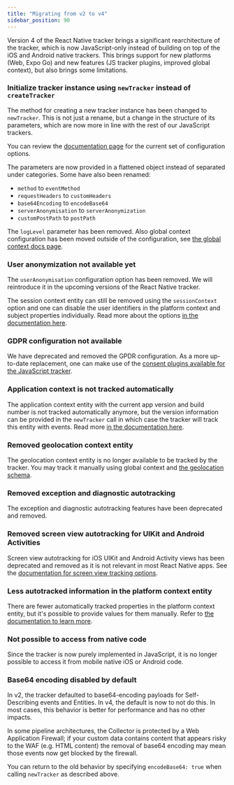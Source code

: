 ```yaml
---
title: "Migrating from v2 to v4"
sidebar_position: 90
---
```


Version 4 of the React Native tracker brings a significant rearchitecture of the tracker, which is now JavaScript-only instead of building on top of the iOS and Android native trackers.
This brings support for new platforms (Web, Expo Go) and new features (JS tracker plugins, improved global context), but also brings some limitations.

### Initialize tracker instance using `newTracker` instead of `createTracker`

The method for creating a new tracker instance has been changed to `newTracker`.
This is not just a rename, but a change in the structure of its parameters, which are now more in line with the rest of our JavaScript trackers.

You can review the [documentation page](/docs/sources/trackers/react-native-tracker/index.md) for the current set of configuration options.

The parameters are now provided in a flattened object instead of separated under categories.
Some have also been renamed:

- `method` to `eventMethod`
- `requestHeaders` to `customHeaders`
- `base64Encoding` to `encodeBase64`
- `serverAnonymisation` to `serverAnonymization`
- `customPostPath` to `postPath`

The `logLevel` parameter has been removed. Also global context configuration has been moved outside of the configuration, see [the global context docs page](/docs/sources/trackers/react-native-tracker/custom-tracking-using-schemas/global-context/index.md).

### User anonymization not available yet

The `userAnonymisation` configuration option has been removed. We will reintroduce it in the upcoming versions of the React Native tracker.

The session context entity can still be removed using the `sessionContext` option and one can disable the user identifiers in the platform context and subject properties individually. Read more about the options [in the documentation here](/docs/sources/trackers/react-native-tracker/anonymous-tracking/index.md).

### GDPR configuration not available

We have deprecated and removed the GPDR configuration. As a more up-to-date replacement, one can make use of the [consent plugins available for the JavaScript tracker](/docs/sources/trackers/javascript-trackers/web-tracker/tracking-events/consent-gdpr/index.md).

### Application context is not tracked automatically

The application context entity with the current app version and build number is not tracked automatically anymore, but the version information can be provided in the `newTracker` call in which case the tracker will track this entity with events.
Read more [in the documentation here](/docs/sources/trackers/react-native-tracker/tracking-events/platform-and-application-context/index.md).

### Removed geolocation context entity

The geolocation context entity is no longer available to be tracked by the tracker.
You may track it manually using global context and [the geolocation schema](/docs/sources/trackers/snowplow-tracker-protocol/ootb-data/geolocation/index.md#geolocation-context-entity-tracked-in-apps).

### Removed exception and diagnostic autotracking

The exception and diagnostic autotracking features have been deprecated and removed.

### Removed screen view autotracking for UIKit and Android Activities

Screen view autotracking for iOS UIKit and Android Activity views has been deprecated and removed as it is not relevant in most React Native apps.
See the [documentation for screen view tracking options](/docs/sources/trackers/react-native-tracker/tracking-events/screen-tracking/index.md).

### Less autotracked information in the platform context entity

There are fewer automatically tracked properties in the platform context entity, but it's possible to provide values for them manually.
Refer to [the documentation to learn more](/docs/sources/trackers/react-native-tracker/tracking-events/platform-and-application-context/index.md).

### Not possible to access from native code

Since the tracker is now purely implemented in JavaScript, it is no longer possible to access it from mobile native iOS or Android code.

### Base64 encoding disabled by default

In v2, the tracker defaulted to base64-encoding payloads for Self-Describing events and Entities.
In v4, the default is now to not do this.
In most cases, this behavior is better for performance and has no other impacts.

In some pipeline architectures, the Collector is protected by a Web Application Firewall; if your custom data contains content that appears risky to the WAF (e.g. HTML content) the removal of base64 encoding may mean those events now get blocked by the firewall.

You can return to the old behavior by specifying `encodeBase64: true` when calling `newTracker` as described above.
